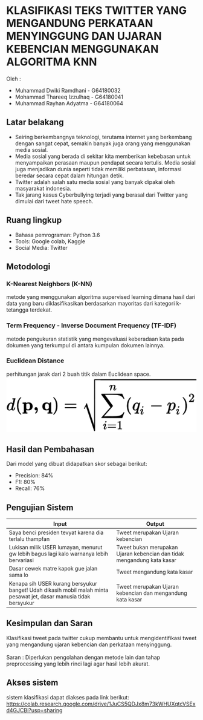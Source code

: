 # KLASIFIKASI TEKS TWITTER YANG MENGANDUNG PERKATAAN MENYINGGUNG DAN UJARAN KEBENCIAN MENGGUNAKAN ALGORITMA KNN

Oleh :
- Muhammad Dwiki Ramdhani - G64180032
- Mohammad Thareeq Izzulhaq - G64180041
- Muhammad Rayhan Adyatma - G64180064

## Latar belakang

- Seiring berkembangnya teknologi, terutama internet yang berkembang dengan sangat cepat, semakin banyak juga orang yang menggunakan media sosial.
- Media sosial yang berada di sekitar kita memberikan kebebasan untuk menyampaikan perasaan maupun pendapat secara tertulis. Media sosial juga menjadikan dunia seperti tidak memiliki perbatasan, informasi beredar secara cepat dalam hitungan detik.
- Twitter adalah salah satu media sosial yang banyak dipakai oleh masyarakat indonesia.
- Tak jarang kasus Cyberbullying terjadi yang berasal dari Twitter yang dimulai dari tweet hate speech.


## Ruang lingkup

- Bahasa pemrograman: Python 3.6
- Tools: Google colab, Kaggle
- Social Media: Twitter        

## Metodologi

### K-Nearest Neighbors (K-NN)
metode yang menggunakan algoritma supervised learning dimana hasil dari data yang baru diklasifikasikan berdasarkan mayoritas dari kategori k-tetangga terdekat.

### Term Frequency - Inverse Document Frequency (TF-IDF)
metode pengukuran statistik yang mengevaluasi keberadaan kata pada dokumen yang terkumpul di antara kumpulan dokumen lainnya.

### Euclidean Distance
perhitungan jarak dari 2 buah titik dalam Euclidean space.<br>
<img alt="Rumus Euclidean" src="https://github.com/inQuacknito/HateSpeechClassificationSystem/blob/master/images/euclidean_distance.svg">

## Hasil dan Pembahasan

Dari model yang dibuat didapatkan skor sebagai berikut:
- Precision: 84% 
- F1: 80%
- Recall: 76% 

## Pengujian Sistem

| Input | Output |
|-------|--------|
| Saya benci presiden tevyat karena dia terlalu thampfan | Tweet merupakan Ujaran kebencian |
| Lukisan milik USER lumayan, menurut gw lebih bagus lagi kalo warnanya lebih bervariasi | Tweet bukan merupakan Ujaran kebencian dan tidak mengandung kata kasar |
| Dasar cewek matre kapok gue jalan sama lo | Tweet mengandung kata kasar |
| Kenapa sih USER kurang bersyukur banget! Udah dikasih mobil malah minta pesawat jet, dasar manusia tidak bersyukur | Tweet merupakan Ujaran kebencian dan mengandung kata kasar|

## Kesimpulan dan Saran
Klasifikasi tweet pada twitter cukup membantu untuk mengidentifikasi tweet yang mengandung ujaran kebencian dan perkataan menyinggung.
<br><br>
Saran : Diperlukan pengolahan dengan metode lain dan tahap preprocessing yang lebih rinci lagi agar hasil lebih akurat.


## Akses sistem
sistem klasifikasi dapat diakses pada link berikut:<br>
https://colab.research.google.com/drive/1JuCS5QDJx8m73kWHUXqtcVSExd4GJCBi?usp=sharing
